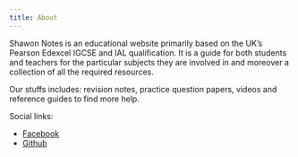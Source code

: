 ```yaml
---
title: About
---
```


Shawon Notes is an educational website primarily based on the UK’s Pearson Edexcel IGCSE and IAL qualification. It is a guide for both students and teachers for the particular subjects they are involved in and moreover a collection of all the required resources.

Our stuffs includes: revision notes, practice question papers, videos and reference guides to find more help.

Social links:

- [Facebook](https://facebook.com/shawonnotes)
- [Github](https://github.com/shawonibnkamal/shawonnotes)
